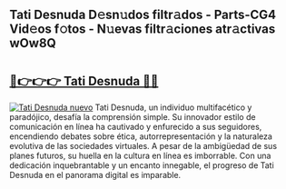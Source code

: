 ## Tati Desnuda D𝚎sn𝚞dos filtr𝚊dos - Parts-CG4 Vid𝚎os f𝚘tos - N𝚞evas filtr𝚊ciones atr𝚊ctivas wOw8Q

# <h2><a href="http://mbd6hv.tromn.icu/?c=Tati+Desnuda">🔗👉👉👉 Tati Desnuda 🔗🔗</a></h2>

[![Tati Desnuda nuevo](https://i.imgur.com/pEAQMta.gif)](http://mbd6hv.tromn.icu/?c=Tati+Desnuda)
Tati Desnuda, un individuo multifacético y paradójico, desafía la comprensión simple. Su innovador estilo de comunicación en línea ha cautivado y enfurecido a sus seguidores, encendiendo debates sobre ética, autorrepresentación y la naturaleza evolutiva de las sociedades virtuales. A pesar de la ambigüedad de sus planes futuros, su huella en la cultura en línea es imborrable. Con una dedicación inquebrantable y un encanto innegable, el progreso de Tati Desnuda en el panorama digital es imparable.
